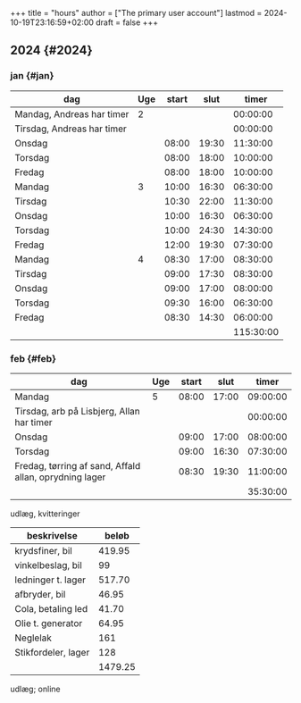+++
title = "hours"
author = ["The primary user account"]
lastmod = 2024-10-19T23:16:59+02:00
draft = false
+++

## 2024 {#2024}


### jan {#jan}

| dag                        | Uge | start | slut  | timer     |
|----------------------------|-----|-------|-------|-----------|
| Mandag, Andreas har timer  | 2   |       |       | 00:00:00  |
| Tirsdag, Andreas har timer |     |       |       | 00:00:00  |
| Onsdag                     |     | 08:00 | 19:30 | 11:30:00  |
| Torsdag                    |     | 08:00 | 18:00 | 10:00:00  |
| Fredag                     |     | 08:00 | 18:00 | 10:00:00  |
| Mandag                     | 3   | 10:00 | 16:30 | 06:30:00  |
| Tirsdag                    |     | 10:30 | 22:00 | 11:30:00  |
| Onsdag                     |     | 10:00 | 16:30 | 06:30:00  |
| Torsdag                    |     | 10:00 | 24:30 | 14:30:00  |
| Fredag                     |     | 12:00 | 19:30 | 07:30:00  |
| Mandag                     | 4   | 08:30 | 17:00 | 08:30:00  |
| Tirsdag                    |     | 09:00 | 17:30 | 08:30:00  |
| Onsdag                     |     | 09:00 | 17:00 | 08:00:00  |
| Torsdag                    |     | 09:30 | 16:00 | 06:30:00  |
| Fredag                     |     | 08:30 | 14:30 | 06:00:00  |
|                            |     |       |       | 115:30:00 |


### feb {#feb}

| dag                                                    | Uge | start | slut  | timer    |
|--------------------------------------------------------|-----|-------|-------|----------|
| Mandag                                                 | 5   | 08:00 | 17:00 | 09:00:00 |
| Tirsdag, arb på Lisbjerg, Allan har timer              |     |       |       | 00:00:00 |
| Onsdag                                                 |     | 09:00 | 17:00 | 08:00:00 |
| Torsdag                                                |     | 09:00 | 16:30 | 07:30:00 |
| Fredag, tørring af sand, Affald allan, oprydning lager |     | 08:30 | 19:30 | 11:00:00 |
|                                                        |     |       |       | 35:30:00 |

udlæg, kvitteringer

| beskrivelse         | beløb   |
|---------------------|---------|
| krydsfiner, bil     | 419.95  |
| vinkelbeslag, bil   | 99      |
| ledninger t. lager  | 517.70  |
| afbryder, bil       | 46.95   |
| Cola, betaling led  | 41.70   |
| Olie t. generator   | 64.95   |
| Neglelak            | 161     |
| Stikfordeler, lager | 128     |
|                     | 1479.25 |

udlæg; online
